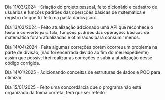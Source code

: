 Dia 11/03/2024 - Criação do projeto pessoal, feito dicionário e cadastro de usuários e funções padrões das operações básicas de matemática e registro do que foi feito na pasta dados.json.

Dia 13/03/2024 - Feito atualização adicionado uma API que reconhece o texto e converte para fala, funções padrões das operações básicas de matemática foram atualizadas e otimizadas para consumir menos.

Dia 14/04/2024 - Feita algumas correções porém ocorreu um problema na parte de divisão, (não foi encerrada devido ao fim do meu expediente) assim que possível irei realizar as correções e subir a atualização desse código corrigida.

Dia 14/01/2025 - Adicionando conceitos de estruturas de dados e POO para otimizar

Dia 15/01/2025 - Feito uma concordância que o programa não está organizado da forma correta, terá que ser refeito 
